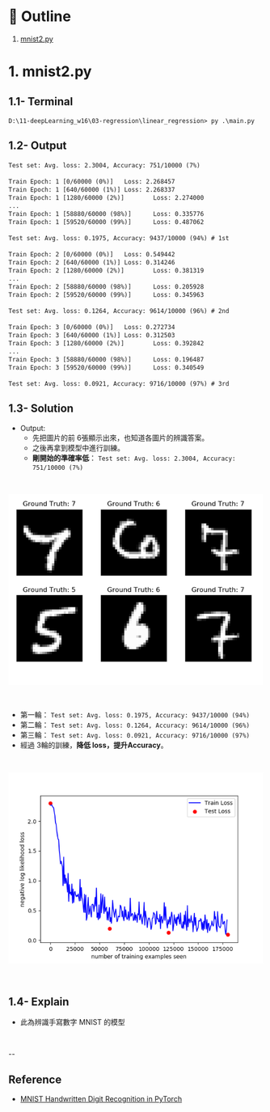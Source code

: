 # :eyes: Outline
1. [mnist2.py](mnist2.py)


# 1. mnist2.py
## 1.1- Terminal
```
D:\11-deepLearning_w16\03-regression\linear_regression> py .\main.py
```

## 1.2- Output
```
Test set: Avg. loss: 2.3004, Accuracy: 751/10000 (7%)

Train Epoch: 1 [0/60000 (0%)]   Loss: 2.268457
Train Epoch: 1 [640/60000 (1%)] Loss: 2.268337
Train Epoch: 1 [1280/60000 (2%)]        Loss: 2.274000
...
Train Epoch: 1 [58880/60000 (98%)]      Loss: 0.335776
Train Epoch: 1 [59520/60000 (99%)]      Loss: 0.487062

Test set: Avg. loss: 0.1975, Accuracy: 9437/10000 (94%) # 1st

Train Epoch: 2 [0/60000 (0%)]   Loss: 0.549442
Train Epoch: 2 [640/60000 (1%)] Loss: 0.314246
Train Epoch: 2 [1280/60000 (2%)]        Loss: 0.381319
...
Train Epoch: 2 [58880/60000 (98%)]      Loss: 0.205928
Train Epoch: 2 [59520/60000 (99%)]      Loss: 0.345963

Test set: Avg. loss: 0.1264, Accuracy: 9614/10000 (96%) # 2nd

Train Epoch: 3 [0/60000 (0%)]   Loss: 0.272734
Train Epoch: 3 [640/60000 (1%)] Loss: 0.312503
Train Epoch: 3 [1280/60000 (2%)]        Loss: 0.392842
...
Train Epoch: 3 [58880/60000 (98%)]      Loss: 0.196487
Train Epoch: 3 [59520/60000 (99%)]      Loss: 0.340549

Test set: Avg. loss: 0.0921, Accuracy: 9716/10000 (97%) # 3rd
```

## 1.3- Solution
* Output:
  * 先把圖片的前 6張顯示出來，也知道各圖片的辨識答案。
  * 之後再拿到模型中進行訓練。
  * **剛開始的準確率低**： `Test set: Avg. loss: 2.3004, Accuracy: 751/10000 (7%)`
<br>

![mnist-o1](img-notes/mnist-o1.png)

<br>
  
  * 第一輪： `Test set: Avg. loss: 0.1975, Accuracy: 9437/10000 (94%)`
  * 第二輪： `Test set: Avg. loss: 0.1264, Accuracy: 9614/10000 (96%)`
  * 第三輪： `Test set: Avg. loss: 0.0921, Accuracy: 9716/10000 (97%)`
  * 經過 3輪的訓練，**降低 loss，提升Accuracy**。
<br>

![mnist-o1](img-notes/mnist-o2.png)

<br>

## 1.4- Explain
* 此為辨識手寫數字 MNIST 的模型

<br>

--
## Reference
* [MNIST Handwritten Digit Recognition in PyTorch](https://nextjournal.com/gkoehler/pytorch-mnist)